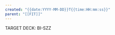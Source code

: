 ```yaml
---
created: "{{date:YYYY-MM-DD}}T{{time:HH:mm:ss}}"
parent: "[[FIT]]"
---
```


TARGET DECK: BI-SZZ
<!--FILE TAGS: -->
